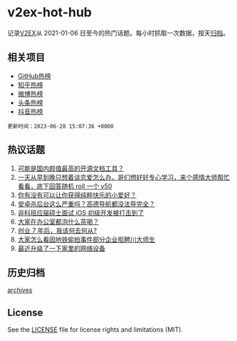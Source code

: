 # v2ex-hot-hub

 记录[V2EX](https://www.v2ex.com/)从 2021-01-06 日至今的热门话题。每小时抓取一次数据，按天[归档](archives)。
 
 ## 相关项目

- [GitHub热榜](https://github.com/lonnyzhang423/github-hot-hub)
- [知乎热榜](https://github.com/lonnyzhang423/zhihu-hot-hub)
- [微博热榜](https://github.com/lonnyzhang423/weibo-hot-hub)
- [头条热榜](https://github.com/lonnyzhang423/toutiao-hot-hub)
- [抖音热榜](https://github.com/lonnyzhang423/douyin-hot-hub)


 `更新时间：2023-06-28 15:07:36 +0800`

## 热议话题

1. [可能是国内颜值最高的开源文档工具？](https://www.v2ex.com/t/952265)
1. [一天从早到晚只想着谈恋爱怎么办，哥们想好好专心学习，来个感情大师帮忙看看，底下回答随机 roll 一个 v50](https://www.v2ex.com/t/952272)
1. [你有没有可以让你获得纯粹快乐的小爱好？](https://www.v2ex.com/t/952283)
1. [安卓杀后台这么严重吗？高德导航都没法导完全？](https://www.v2ex.com/t/952213)
1. [非科班应届硕士面试 iOS 初级开发被打击到了](https://www.v2ex.com/t/952264)
1. [大家在办公室都泡什么茶喝？](https://www.v2ex.com/t/952306)
1. [创业 7 年后，我该何去何从?](https://www.v2ex.com/t/952251)
1. [大家怎么看因地铁偷拍事件部分企业拒聘川大师生](https://www.v2ex.com/t/952311)
1. [最近升级了一下家里的网络设备](https://www.v2ex.com/t/952109)

## 历史归档

[archives](archives)

## License

See the [LICENSE](LICENSE) file for license rights and limitations (MIT).
